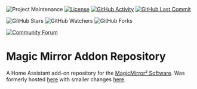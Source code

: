 ![Project Maintenance][maintenance-shield]
[![License][license-shield]](LICENSE)
[![GitHub Activity][commits-shield]][commits]
[![GitHub Last Commit][last-commit-shield]][commits]

![GitHub Stars][stars-shield]
![GitHub Watchers][watchers-shield]
![GitHub Forks][forks-shield]

[![Community Forum][forum-shield]][forum]


# Magic Mirror Addon Repository

A Home Assistant add-on repository for the [MagicMirror² Software](https://magicmirror.builders/). Was formerly hosted [here](https://github.com/sytone/hassio-addons) with smaller changes [here](https://github.com/bouwew/sytone-hassio-addons).


[commits-shield]: https://img.shields.io/github/commit-activity/y/SirUli/homeassistant-magicmirror.svg
[commits]: https://github.com/SirUli/homeassistant-magicmirror/commits/master
[contributors]: https://github.com/SirUli/homeassistant-magicmirror/graphs/contributors
[forum-shield]: https://img.shields.io/badge/community-forum-brightgreen.svg
[forum]: https://community.home-assistant.io/?u=SirUli
[home-assistant]: https://home-assistant.io
[issue]: https://github.com/SirUli/homeassistant-magicmirror/issues
[license-shield]: https://img.shields.io/github/license/SirUli/homeassistant-magicmirror.svg
[maintenance-shield]: https://img.shields.io/maintenance/yes/2021.svg
[last-commit-shield]: https://img.shields.io/github/last-commit/SirUli/homeassistant-magicmirror.svg
[stars-shield]: https://img.shields.io/github/stars/SirUli/homeassistant-magicmirror.svg?style=social&label=Stars
[forks-shield]: https://img.shields.io/github/forks/SirUli/homeassistant-magicmirror.svg?style=social&label=Forks
[watchers-shield]: https://img.shields.io/github/watchers/SirUli/homeassistant-magicmirror.svg?style=social&label=Watchers
